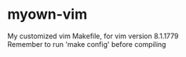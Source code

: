 # myown-vim
My customized vim Makefile, for vim version 8.1.1779 <br/>
Remember to run 'make config' before compiling
